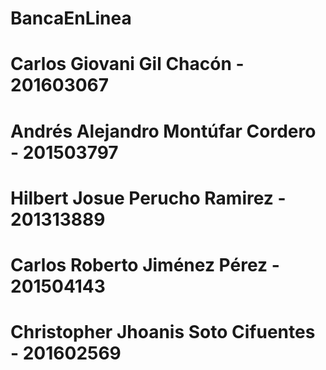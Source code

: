 ﻿# BancaEnLinea
# Carlos Giovani Gil Chacón - 201603067
# Andrés Alejandro Montúfar Cordero - 201503797
# Hilbert Josue Perucho Ramirez - 201313889
# Carlos Roberto Jiménez Pérez - 201504143
# Christopher Jhoanis Soto Cifuentes - 201602569
